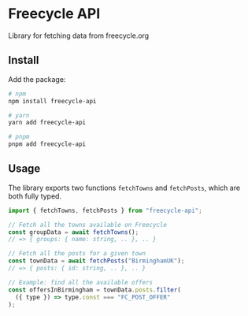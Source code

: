 # Freecycle API

Library for fetching data from freecycle.org

## Install

Add the package:

```bash
# npm
npm install freecycle-api

# yarn
yarn add freecycle-api

# pnpm
pnpm add freecycle-api
```

## Usage

The library exports two functions `fetchTowns` and `fetchPosts`, which are both fully typed.

```javascript
import { fetchTowns, fetchPosts } from "freecycle-api";

// Fetch all the towns available on Freecycle
const groupData = await fetchTowns();
// => { groups: { name: string, .. }, .. }

// Fetch all the posts for a given town
const townData = await fetchPosts("BirminghamUK");
// => { posts: { id: string, .. }, .. }

// Example: find all the available offers
const offersInBirmingham = townData.posts.filter(
  ({ type }) => type.const === "FC_POST_OFFER"
);
```
